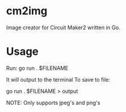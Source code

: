 # cm2img
Image creator for Circuit Maker2 written in Go.

# Usage
Run:
go run . $FILENAME

It will output to the terminal
To save to file:

go run . $FILENAME > output

NOTE: Only supports jpeg's and png's